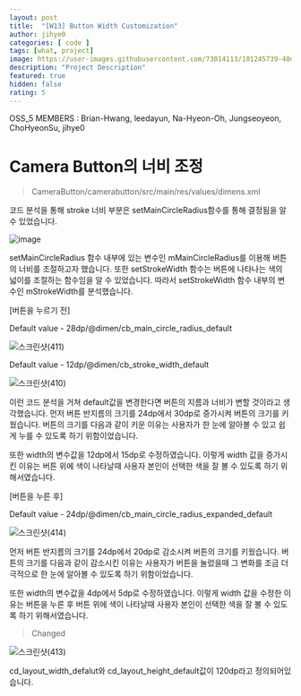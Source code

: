 ```yaml
---   
layout: post   
title:  "[W13] Button Width Customization"   
author: jihye0
categories: [ code ]   
tags: [what, project]
image: https://user-images.githubusercontent.com/73014113/101245739-40dcf300-3752-11eb-9412-fd500bb743a9.png
description: "Project Description"   
featured: true   
hidden: false
rating: 5
---   
```


OSS_5 MEMBERS : Brian-Hwang, leedayun, Na-Hyeon-Oh, Jungseoyeon, ChoHyeonSu, jihye0

# Camera Button의 너비 조정

> CameraButton/camerabutton/src/main/res/values/dimens.xml

 코드 분석을 통해 stroke 너비 부분은 setMainCircleRadius함수를 통해 결정됨을 알 수 있었습니다. 
 
 ![image](https://user-images.githubusercontent.com/73014113/101247123-b6e55800-375a-11eb-9f2f-7dd6392fd1db.png)
 
setMainCircleRadius 함수 내부에 있는 변수인 mMainCircleRadius를 이용해 버튼의 너비를 조절하고자 했습니다. 
또한 setStrokeWidth 함수는 버튼에 나타나는 색의 넓이를 조절하는 함수임을 알 수 있었습니다. 
따라서 setStrokeWidth 함수 내부의 변수인 mStrokeWidth를 분석했습니다. 

[버튼을 누르기 전]


Default value - 28dp/@dimen/cb_main_circle_radius_default

![스크린샷(411)](https://user-images.githubusercontent.com/73014113/101245739-40dcf300-3752-11eb-9412-fd500bb743a9.png)

Default value - 12dp/@dimen/cb_stroke_width_default

![스크린샷(410)](https://user-images.githubusercontent.com/73014113/101245801-bcd73b00-3752-11eb-971c-8278e65bda55.png)

 이런 코드 분석을 거쳐 default값을 변경한다면 버튼의 지름과 너비가 변할 것이라고 생각했습니다. 
먼저 버튼 반지름의 크기를 24dp에서 30dp로 증가시켜 버튼의 크기를 키웠습니다. 
버튼의 크기를 다음과 같이 키운 이유는 사용자가 한 눈에 알아볼 수 있고 쉽게 누를 수 있도록 하기 위함이었습니다. 

 또한 width의 변수값을 12dp에서 15dp로 수정하였습니다. 
이렇게 width 값을 증가시킨 이유는 버튼 위에 색이 나타날때 사용자 본인이 선택한 색을 잘 볼 수 있도록 하기 위해서였습니다.


[버튼을 누른 후]


Default value - 24dp/@dimen/cb_main_circle_radius_expanded_default

![스크린샷(414)](https://user-images.githubusercontent.com/73014113/101245856-163f6a00-3753-11eb-8b52-4d0d76cb4609.png)


 먼저 버튼 반지름의 크기를 24dp에서 20dp로 감소시켜 버튼의 크기를 키웠습니다. 
버튼의 크기를 다음과 같이 감소시킨 이유는 사용자가 버튼을 눌렀을때 그 변화를 조금 더 극적으로 한 눈에 알아볼 수 있도록 하기 위함이었습니다. 

 또한 width의 변수값을 4dp에서 5dp로 수정하였습니다. 
이렇게 width 값을 수정한 이유는 버튼을 누른 후 버튼 위에 색이 나타날때 사용자 본인이 선택한 색을 잘 볼 수 있도록 하기 위해서였습니다.


>Changed 

![스크린샷(413)](https://user-images.githubusercontent.com/73014113/101245922-6e766c00-3753-11eb-8abc-6c0974379545.png)

cd_layout_width_defalut와 cd_layout_height_default값이 120dp라고 정의되어있습니다. 

